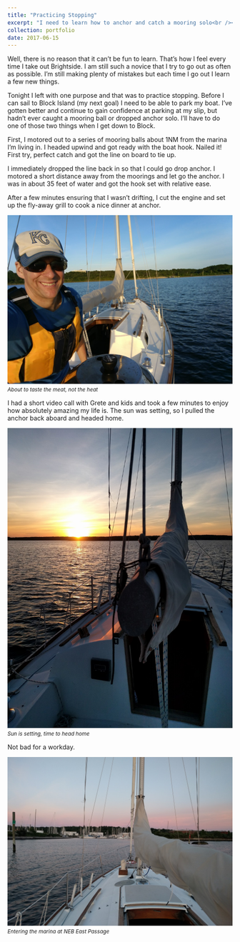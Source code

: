 ```yaml
---
title: "Practicing Stopping"
excerpt: "I need to learn how to anchor and catch a mooring solo<br /><img width='500px' src='/images/sailing-blog/grilling.jpeg' alt='Brightside' />"
collection: portfolio
date: 2017-06-15
---
```


Well, there is no reason that it can’t be fun to learn. That’s how I feel every time I take out Brightside. I am still such a novice that I try to go out as often as possible. I’m still making plenty of mistakes but each time I go out I learn a few new things.

Tonight I left with one purpose and that was to practice stopping. Before I can sail to Block Island (my next goal) I need to be able to park my boat. I’ve gotten better and continue to gain confidence at parking at my slip, but hadn’t ever caught a mooring ball or dropped anchor solo. I’ll have to do one of those two things when I get down to Block.

First, I motored out to a series of mooring balls about 1NM from the marina I’m living in. I headed upwind and got ready with the boat hook. Nailed it! First try, perfect catch and got the line on board to tie up.

I immediately dropped the line back in so that I could go drop anchor. I motored a short distance away from the moorings and let go the anchor. I was in about 35 feet of water and got the hook set with relative ease.

After a few minutes ensuring that I wasn’t drifting, I cut the engine and set up the fly-away grill to cook a nice dinner at anchor.

![About to taste the meat, not the heat](/images/sailing-blog/grilling.jpeg)
<br /><small><em>About to taste the meat, not the heat</em></small>

I had a short video call with Grete and kids and took a few minutes to enjoy how absolutely amazing my life is. The sun was setting, so I pulled the anchor back aboard and headed home.

![Sun is setting, time to head home](/images/sailing-blog/sunset-at-anchor.jpeg)
<br /><small><em>Sun is setting, time to head home</em></small>

Not bad for a workday.

![Entering the marina at NEB East Passage](/images/sailing-blog/neb-east-passage.jpeg)
<br /><small><em>Entering the marina at NEB East Passage</em></small>
